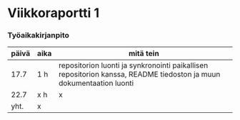 # Viikkoraportti 1

### Työaikakirjanpito
| **päivä** | **aika** | **mitä tein** 
| --------- | -------- | ------------- 
| 17.7 | 1 h | repositorion luonti ja synkronointi paikallisen repositorion kanssa, README tiedoston ja muun dokumentaation luonti
| 22.7 | x h | x
| yht. | x
